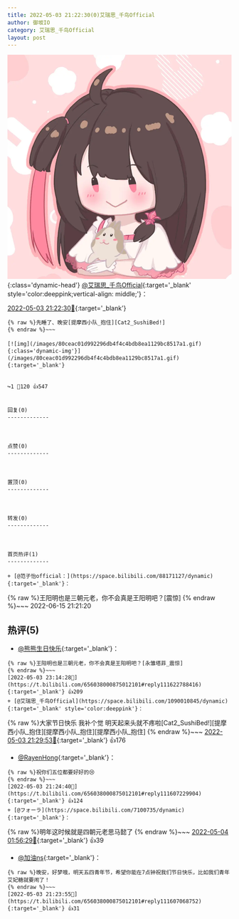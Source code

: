 ```yaml
---
title: 2022-05-03 21:22:30(0)艾瑞思_千鸟Official
author: 御坂IO
category: 艾瑞思_千鸟Official
layout: post
---
```


![img](/images/7e08840c56f251de28bdf766b647bd5fe9a5d50a.jpg){:class='dynamic-head'}
[@艾瑞思_千鸟Official](https://space.bilibili.com/1090010845/dynamic){:target='_blank' style='color:deeppink;vertical-align: middle;'}：

[2022-05-03 21:22:30🔗](https://t.bilibili.com/656038000875012101){:target='_blank'}

~~~
{% raw %}先睡了、晚安[提摩西小队_抱住][Cat2_SushiBed!]
{% endraw %}~~~

[![img](/images/80ceac01d992296db4f4c4bdb8ea1129bc8517a1.gif){:class='dynamic-img'}](/images/80ceac01d992296db4f4c4bdb8ea1129bc8517a1.gif){:target='_blank'}


↪️1 💬120 👍547


回复(0)
-------------



点赞(0)
-------------



置顶(0)
-------------



转发(0)
-------------



首页热评(1)
-------------

+ [@范子怡official：](https://space.bilibili.com/88171127/dynamic){:target='_blank'}：
~~~
{% raw %}王阳明也是三朝元老，你不会真是王阳明吧？[震惊]
{% endraw %}~~~
2022-06-15 21:21:20


热评(5)
-------------

+ [@熊熊生日快乐](https://space.bilibili.com/88171127/dynamic){:target='_blank'}：
~~~
{% raw %}王阳明也是三朝元老，你不会真是王阳明吧？[永雏塔菲_震惊]
{% endraw %}~~~
[2022-05-03 23:14:28🔗](https://t.bilibili.com/656038000875012101#reply111622788416){:target='_blank'} 👍209
+ [@艾瑞思_千鸟Official](https://space.bilibili.com/1090010845/dynamic){:target='_blank' style='color:deeppink'}：
~~~
{% raw %}大家节日快乐 我补个觉 明天起来头就不疼啦[Cat2_SushiBed!][提摩西小队_抱住][提摩西小队_抱住][提摩西小队_抱住]
{% endraw %}~~~
[2022-05-03 21:29:53🔗](https://t.bilibili.com/656038000875012101#reply111607899664){:target='_blank'} 👍176
+ [@RayenHong](https://space.bilibili.com/20185970/dynamic){:target='_blank'}：
~~~
{% raw %}祝你们五位都要好好的😢
{% endraw %}~~~
[2022-05-03 21:24:40🔗](https://t.bilibili.com/656038000875012101#reply111607229904){:target='_blank'} 👍124
+ [@フォーラ](https://space.bilibili.com/7100735/dynamic){:target='_blank'}：
~~~
{% raw %}明年这时候就是四朝元老思马懿了
{% endraw %}~~~
[2022-05-04 01:56:29🔗](https://t.bilibili.com/656038000875012101#reply111639378432){:target='_blank'} 👍39
+ [@加油ns](https://space.bilibili.com/226008715/dynamic){:target='_blank'}：
~~~
{% raw %}晚安，好梦哦，明天五四青年节，希望你能在7点钟祝我们节日快乐，比如我们青年艾妃糖就要闹了！
{% endraw %}~~~
[2022-05-03 21:23:55🔗](https://t.bilibili.com/656038000875012101#reply111607068752){:target='_blank'} 👍31


